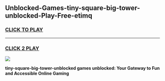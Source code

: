 
## Unblocked-Games-tiny-square-big-tower-unblocked-Play-Free-etimq
<h3>
<a href="https://premium76.site?title=tiny-square-big-tower-unblocked&ref=19M">CLICK TO PLAY</a></h3>
<hr>

<h3>
<a href="https://premium76.site?title=tiny-square-big-tower-unblocked&ref=19M">CLICK 2 PLAY</a>
  
</h3>

<a href="https://premium76.site?title=tiny-square-big-tower-unblocked&ref=19M"><img src="https://clearcache.store/games.png"></a>


**tiny-square-big-tower-unblocked games unblocked: Your Gateway to Fun and Accessible Online Gaming**
